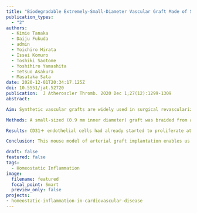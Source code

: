 ```yaml
---
title: "Biodegradable Extremely-Small-Diameter Vascular Graft Made of Silk Fibroin can be Implanted in Mice"
publication_types:
  - "2"
authors:
  - Kimie Tanaka
  - Daiju Fukuda
  - admin
  - Yoichiro Hirata
  - Issei Komuro
  - Toshiki Saotome
  - Yoshihiro Yamashita
  - Tetsuo Asakura
  - Masataka Sata
date: 2020-12-01T20:34:17.125Z
doi: 10.5551/jat.52720
publication:  J Atheroscler Thromb. 2020 Dec 1;27(12):1299-1309
abstract: 

Aim: Synthetic vascular grafts are widely used in surgical revascularization, mainly for medium- to large-sized vessels. However, synthetic grafts smaller than 6 mm in diameter are associated with a high incidence of thrombosis. In this study, we evaluated silk fibroin, a major protein of silk, with high biocompatibility and biodegradability, as a useful material for extremely-small-diameter vascular grafts.

Methods: A small-sized (0.9 mm inner diameter) graft was braided from a silk fibroin thread. The right carotid arteries of 8- to 14-week-old male C57BL/6 mice were cut at the midpoint, and fibroin grafts (5- to 7-mm in length) were transplanted using a cuff technique with polyimide cuffs. The grafts were harvested at different time points and analyzed histologically.

Results: CD31＋ endothelial cells had already started to proliferate at 2 weeks after implantation. At 4 weeks, neointima had formed with α-smooth muscle actin+ cells, and the luminal surface was covered with CD31＋endothelial cells. Mac3＋ macrophages were accumulated in the grafts. Graft patency was confirmed at up to 6 months after implantation.

Conclusion: This mouse model of arterial graft implantation enables us to analyze the remodeling process and biocompatibility of extremely-small-diameter vascular grafts. Biodegradable silk fibroin might be applicable for further researches using genetically modified mice.

draft: false
featured: false
tags: 
  - Homeostatic Inflammation
image:
  filename: featured
  focal_point: Smart
  preview_only: false
projects: 
- homeostatic-inflammation-in-cardiovascular-disease
---
```

